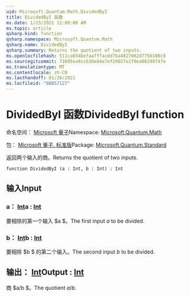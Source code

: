 ```yaml
---
uid: Microsoft.Quantum.Math.DividedByI
title: DividedByI 函数
ms.date: 1/23/2021 12:00:00 AM
ms.topic: article
qsharp.kind: function
qsharp.namespace: Microsoft.Quantum.Math
qsharp.name: DividedByI
qsharp.summary: Returns the quotient of two inputs.
ms.openlocfilehash: 511ca654befaafffacdd7ba4827062d775b108c9
ms.sourcegitcommit: 71605ea9cc630e84e7ef29027e1f0ea06299747e
ms.translationtype: MT
ms.contentlocale: zh-CN
ms.lasthandoff: 01/26/2021
ms.locfileid: "98857127"
---
```

# <a name="dividedbyi-function"></a><span data-ttu-id="66c2b-102">DividedByI 函数</span><span class="sxs-lookup"><span data-stu-id="66c2b-102">DividedByI function</span></span>

<span data-ttu-id="66c2b-103">命名空间： [Microsoft 量子](xref:Microsoft.Quantum.Math)</span><span class="sxs-lookup"><span data-stu-id="66c2b-103">Namespace: [Microsoft.Quantum.Math](xref:Microsoft.Quantum.Math)</span></span>

<span data-ttu-id="66c2b-104">包： [Microsoft 量子. 标准版](https://nuget.org/packages/Microsoft.Quantum.Standard)</span><span class="sxs-lookup"><span data-stu-id="66c2b-104">Package: [Microsoft.Quantum.Standard](https://nuget.org/packages/Microsoft.Quantum.Standard)</span></span>


<span data-ttu-id="66c2b-105">返回两个输入的商。</span><span class="sxs-lookup"><span data-stu-id="66c2b-105">Returns the quotient of two inputs.</span></span>

```qsharp
function DividedByI (a : Int, b : Int) : Int
```


## <a name="input"></a><span data-ttu-id="66c2b-106">输入</span><span class="sxs-lookup"><span data-stu-id="66c2b-106">Input</span></span>

### <a name="a--int"></a><span data-ttu-id="66c2b-107">a： [Int](xref:microsoft.quantum.lang-ref.int)</span><span class="sxs-lookup"><span data-stu-id="66c2b-107">a : [Int](xref:microsoft.quantum.lang-ref.int)</span></span>

<span data-ttu-id="66c2b-108">要相除的第一个输入 $a $。</span><span class="sxs-lookup"><span data-stu-id="66c2b-108">The first input $a$ to be divided.</span></span>


### <a name="b--int"></a><span data-ttu-id="66c2b-109">b： [Int](xref:microsoft.quantum.lang-ref.int)</span><span class="sxs-lookup"><span data-stu-id="66c2b-109">b : [Int](xref:microsoft.quantum.lang-ref.int)</span></span>

<span data-ttu-id="66c2b-110">要相除 $b $ 的第二个输入。</span><span class="sxs-lookup"><span data-stu-id="66c2b-110">The second input $b$ to be divided.</span></span>



## <a name="output--int"></a><span data-ttu-id="66c2b-111">输出： [Int](xref:microsoft.quantum.lang-ref.int)</span><span class="sxs-lookup"><span data-stu-id="66c2b-111">Output : [Int](xref:microsoft.quantum.lang-ref.int)</span></span>

<span data-ttu-id="66c2b-112">商 $a/b $。</span><span class="sxs-lookup"><span data-stu-id="66c2b-112">The quotient $a / b$.</span></span>